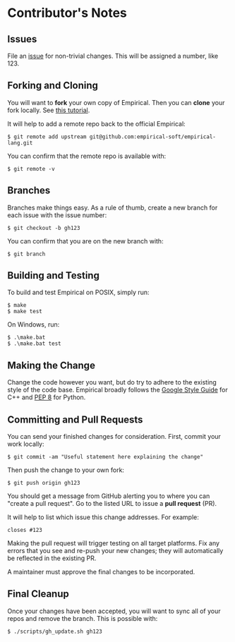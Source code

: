 # Contributor's Notes

## Issues

File an [issue](https://github.com/empirical-soft/empirical-lang/issues) for non-trivial changes. This will be assigned a number, like 123.

## Forking and Cloning

You will want to **fork** your own copy of Empirical. Then you can **clone** your fork locally. See [this tutorial](https://help.github.com/en/github/getting-started-with-github/fork-a-repo).

It will help to add a remote repo back to the official Empirical:

```
$ git remote add upstream git@github.com:empirical-soft/empirical-lang.git
```

You can confirm that the remote repo is available with:

```
$ git remote -v
```

## Branches

Branches make things easy. As a rule of thumb, create a new branch for each issue with the issue number:

```
$ git checkout -b gh123
```

You can confirm that you are on the new branch with:

```
$ git branch
```

## Building and Testing

To build and test Empirical on POSIX, simply run:

```
$ make
$ make test
```

On Windows, run:

```
$ .\make.bat
$ .\make.bat test
```

## Making the Change

Change the code however you want, but do try to adhere to the existing style of the code base. Empirical broadly follows the [Google Style Guide](https://google.github.io/styleguide/cppguide.html) for C++ and [PEP 8](https://www.python.org/dev/peps/pep-0008/) for Python.

## Committing and Pull Requests

You can send your finished changes for consideration. First, commit your work locally:

```
$ git commit -am "Useful statement here explaining the change"
```

Then push the change to your own fork:

```
$ git push origin gh123
```

You should get a message from GitHub alerting you to where you can "create a pull request". Go to the listed URL to issue a **pull request** (PR).

It will help to list which issue this change addresses. For example:

```
closes #123
```

Making the pull request will trigger testing on all target platforms. Fix any errors that you see and re-push your new changes; they will automatically be reflected in the existing PR.

A maintainer must approve the final changes to be incorporated.

## Final Cleanup

Once your changes have been accepted, you will want to sync all of your repos and remove the branch. This is possible with:

```
$ ./scripts/gh_update.sh gh123
```
